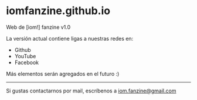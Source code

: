 # iomfanzine.github.io
Web de [iom!] fanzine v1.0

La versión actual contiene ligas a nuestras redes en:

*   Github
*   YouTube
*   Facebook

Más elementos serán agregados en el futuro :)

---

Si gustas contactarnos por mail, escríbenos a <iom.fanzine@gmail.com>
